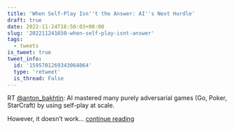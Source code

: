 ```yaml
---
title: 'When Self-Play Isn''t the Answer: AI''s Next Hurdle'
draft: true
date: 2022-11-24T16:50:03+00:00
slug: '202211241650-when-self-play-isnt-answer'
tags:
  - tweets
is_tweet: true
tweet_info:
  id: '1595701269343064064'
  type: 'retweet'
  is_thread: False
---
```




RT [@anton_bakhtin](https://x.com/anton_bakhtin): AI mastered many purely adversarial games (Go, Poker, StarCraft) by using self-play at scale.

However, it doesn’t work… [continue reading](https://x.com/sytelus/status/1595701269343064064)
